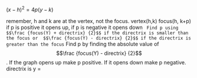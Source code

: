 $(x-h) ^ 2 = 4p(y-k)$ 

remember, h and k are at the vertex, not the focus.
vertex(h,k)
focus(h, k+p)
if p is positive it opens up, if p is negative it opens down
``` Find p using $$\frac {focus(Y) + directrix} {2}$$ if the directrix is smaller than the focus or  $$\frac {focus(Y) - directrix} {2}$$ if the directrix is greater than the focus```
Find p by finding the absolute value of $$\frac {focus(Y) - directrix} {2}$$. If the graph opens up make p positive. If it opens down make p negative.
directrix is y =